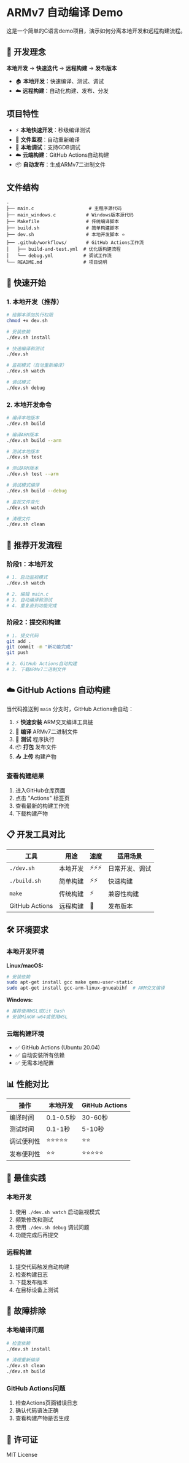 # ARMv7 自动编译 Demo

这是一个简单的C语言demo项目，演示如何分离本地开发和远程构建流程。

## 🎯 开发理念

**本地开发** → **快速迭代** → **远程构建** → **发布版本**

- 🏠 **本地开发**：快速编译、测试、调试
- ☁️ **远程构建**：自动化构建、发布、分发

## 项目特性

- ⚡ **本地快速开发**：秒级编译测试
- 🔄 **文件监视**：自动重新编译
- 🐛 **本地调试**：支持GDB调试
- ☁️ **云端构建**：GitHub Actions自动构建
- 📦 **自动发布**：生成ARMv7二进制文件

## 文件结构

```
.
├── main.c                    # 主程序源代码
├── main_windows.c           # Windows版本源代码
├── Makefile                 # 传统编译脚本
├── build.sh                 # 简单构建脚本
├── dev.sh                   # 本地开发脚本 ⭐
├── .github/workflows/       # GitHub Actions工作流
│   ├── build-and-test.yml  # 优化版构建流程
│   └── debug.yml           # 调试工作流
└── README.md               # 项目说明
```

## 🚀 快速开始

### 1. 本地开发（推荐）

```bash
# 给脚本添加执行权限
chmod +x dev.sh

# 安装依赖
./dev.sh install

# 快速编译和测试
./dev.sh

# 监视模式（自动重新编译）
./dev.sh watch

# 调试模式
./dev.sh debug
```

### 2. 本地开发命令

```bash
# 编译本地版本
./dev.sh build

# 编译ARM版本
./dev.sh build --arm

# 测试本地版本
./dev.sh test

# 测试ARM版本
./dev.sh test --arm

# 调试模式编译
./dev.sh build --debug

# 监视文件变化
./dev.sh watch

# 清理文件
./dev.sh clean
```

## 🔄 推荐开发流程

### 阶段1：本地开发
```bash
# 1. 启动监视模式
./dev.sh watch

# 2. 编辑 main.c
# 3. 自动编译和测试
# 4. 重复直到功能完成
```

### 阶段2：提交和构建
```bash
# 1. 提交代码
git add .
git commit -m "新功能完成"
git push

# 2. GitHub Actions自动构建
# 3. 下载ARMv7二进制文件
```

## ☁️ GitHub Actions 自动构建

当代码推送到 `main` 分支时，GitHub Actions会自动：

1. ⚡ **快速安装** ARM交叉编译工具链
2. 🔨 **编译** ARMv7二进制文件
3. 🧪 **测试** 程序执行
4. 📦 **打包** 发布文件
5. 📤 **上传** 构建产物

### 查看构建结果

1. 进入GitHub仓库页面
2. 点击 "Actions" 标签页
3. 查看最新的构建工作流
4. 下载构建产物

## 📋 开发工具对比

| 工具 | 用途 | 速度 | 适用场景 |
|------|------|------|----------|
| `./dev.sh` | 本地开发 | ⚡⚡⚡ | 日常开发、调试 |
| `./build.sh` | 简单构建 | ⚡⚡ | 快速构建 |
| `make` | 传统构建 | ⚡ | 兼容性构建 |
| GitHub Actions | 远程构建 | 🐌 | 发布版本 |

## 🛠️ 环境要求

### 本地开发环境

**Linux/macOS:**
```bash
# 安装依赖
sudo apt-get install gcc make qemu-user-static
sudo apt-get install gcc-arm-linux-gnueabihf  # ARM交叉编译
```

**Windows:**
```bash
# 推荐使用WSL或Git Bash
# 安装MinGW-w64或使用WSL
```

### 云端构建环境

- ✅ GitHub Actions (Ubuntu 20.04)
- ✅ 自动安装所有依赖
- ✅ 无需本地配置

## 📊 性能对比

| 操作 | 本地开发 | GitHub Actions |
|------|----------|----------------|
| 编译时间 | 0.1-0.5秒 | 30-60秒 |
| 测试时间 | 0.1-1秒 | 5-10秒 |
| 调试便利性 | ⭐⭐⭐⭐⭐ | ⭐⭐ |
| 发布便利性 | ⭐⭐ | ⭐⭐⭐⭐⭐ |

## 🎯 最佳实践

### 本地开发
1. 使用 `./dev.sh watch` 启动监视模式
2. 频繁修改和测试
3. 使用 `./dev.sh debug` 调试问题
4. 功能完成后再提交

### 远程构建
1. 提交代码触发自动构建
2. 检查构建日志
3. 下载发布版本
4. 在目标设备上测试

## 🔧 故障排除

### 本地编译问题
```bash
# 检查依赖
./dev.sh install

# 清理重新编译
./dev.sh clean
./dev.sh build
```

### GitHub Actions问题
1. 检查Actions页面错误日志
2. 确认代码语法正确
3. 查看构建产物是否生成

## 📝 许可证

MIT License